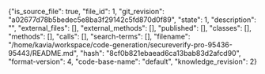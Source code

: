 {"is_source_file": true, "file_id": 1, "git_revision": "a02677d78b5bedec5e8ba3f29142c5fd870d0f89", "state": 1, "description": "", "external_files": [], "external_methods": [], "published": [], "classes": [], "methods": [], "calls": [], "search-terms": [], "filename": "/home/kavia/workspace/code-generation/secureverify-pro-95436-95443/README.md", "hash": "8cf0b821ebaead6ca13bab83d2afcd90", "format-version": 4, "code-base-name": "default", "knowledge_revision": 2}